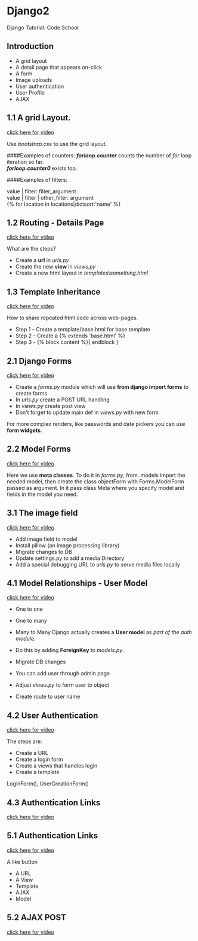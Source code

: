 # Django2

Django Tutorial: Code School


## Introduction

* A grid layout
* A detail page that appears on-click
* A form
* Image uploads
* User authentication
* User Profile
* AJAX

## 1.1 A grid Layout.

[click here for video](https://codeschool-vfs.cdn-ec.viddler.com/codeschool_mgec0n5fizfqaso8t73hw93q175v6u.mp4?fd9f2a1c14aadf1069f046ce61f41e2b05c31bf4bc1c0f4df9c4be0f624ebe7fd6b05edfe9d561ca84aae08161d916ca26d5175ac66dc4c1eb5666bc6c0e2c1430033d98aa23ca5b0d4912394c09629e2bef)

Use _bootstrap.css_ to use the grid layout.

####Examples of counters:
**_forloop.counter_** counts the number of *for* loop iteration so far. <br>
**_forloop.counter0_** exists too. <br>

####Examples of filters:

value | filter: filter_argument <br>
value | filter | other_filter: argument <br>
{% for location in locations|dictsort:'name' %} <br>
 
## 1.2 Routing - Details Page

[click here for video](https://codeschool-vfs.cdn-ec.viddler.com/codeschool_163b007o2ha24y513krpzi1oa1kjrv.mp4?fd9f2a1c14aadf1069f046ce61f41e2b05c31bf4bc1c0f4df9c4be0f6346ba7e53ca6aff382572930ae861f7c20d418958fca617d94c6a7cf0ec9d60ee7e7b7779aceb4a0313c7405e2776148c10da94a889)

What are the steps? <br>
* Create a **url** in _urls.py_ <br>
* Create the new **view** in _views.py_ <br>
* Create a new html layout in _templates\something.html_ <br>

## 1.3 Template Inheritance

[click here for video](https://codeschool-vfs.cdn-ec.viddler.com/codeschool_94y97pg1l0f9q2uvn3dkm724f9rbqg.mp4?fd9f2a1c14aadf1069f046ce61f41e2b05c31bf4bc1c0f4df9c4be0f6346bb73a31633cdb12a0e4199c76b97264db3e8f469512c83bf5c9172f390d7a06a3ed0de31df204b3dcbc185fd90b663843cd04c81)

How to share repeated html code across web-pages.

* Step 1 - Create a template/base.html for base template
* Step 2 - Create a {% extends 'base.html' %}
* Step 3 - {% block content %}{ endblock }

## 2.1 Django Forms

[click here for video](https://codeschool-vfs.cdn-ec.viddler.com/codeschool_1rgnc9lgvqpki1auyhis7fyv00j9p3.mp4?fd9f2a1c14aadf1069f046ce61f41e2b05c31bf4bc1c0f4df9c4be0f6346bf7917d89ad9fdbe62874a418ece97bfca12275c38690bc41bd63146a9b21ac891a84a89ecba36d443d3b7c770de6ff7ed2a275f)

* Create a _forms.py_ module which will use **from django import forms** to create forms <br>
* In _urls.py_ create a POST URL handling <br>
* In _views.py_ create post view
* Don't forget to update main def in _views.py_ with new form

For more complex renders, like passwords and date pickers you can use **form widgets**.

## 2.2 Model Forms

[click here for video](https://codeschool-vfs.cdn-ec.viddler.com/codeschool_13544w8ks1zby1i6uqq417imfauxo9.mp4?fd9f2a1c14aadf1069f046ce61f41e2b05c31bf4bc1c0f4df9c4be0f6346b07c1bcf62d49fc63d5cac3f94ee63c1b260c9302db783598fee4e6764fb75e569ed3ab711226009d3ce70d5af2ea367cdb64edb)

Here we use **meta classes**.
To do it in _forms.py_, from .models import the needed model, then create the class objectForm with Forms.ModelForm 
passed as argument. In it pass class Meta where you specify model and fields in the model you need.

## 3.1 The image field

[click here for video](https://codeschool-vfs.cdn-ec.viddler.com/codeschool_s3wredjukrxp1ppoqgxegwadn17szj.mp4?fd9f2a1c14aadf1069f046ce61f41e2b05c31bf4bc1c0f4df9c4be0f6347bb78d166584e4a219ecfc9f05d3877fb0c941a2913486a07a171e41c035b030ee8f9d4fda778c4e219586067d038171459ca0c68)

* Add image field to model
* Install pillow (an image processing library)
* Migrate changes to DB
* Update settings.py to add a media Directory
* Add a special debugging URL to _urls.py_ to serve media files locally


## 4.1 Model Relationships - User Model

[click here for video](https://codeschool-vfs.cdn-ec.viddler.com/codeschool_m2vbej2klmcg1x3ysk93ofkzots0xv.mp4?fd9f2a1c14aadf1069f046ce61f41e2b05c31bf4bc1c0f4df9c4be0f6344bf7cb603d95b5a6efc9193188296cc64190b69798175acf290f45ca93bad7fe8d4c0e1e7c3a72adb290ca052a71cb288f6256818)

* One to one
* One to many
* Many to Many
Django actually creates a **User model** as _part of the auth module_. 

* Do this by adding **ForeignKey** to _models.py_.
* Migrate DB changes
* You can add user through admin page
* Adjust _views.py_ to form user to object
* Create route to user name

## 4.2 User Authentication

[click here for video](https://codeschool-vfs.cdn-ec.viddler.com/codeschool_7oegzjumieeu1whh75feija1w7b2k7.mp4?fd9f2a1c14aadf1069f046ce61f41e2b05c31bf4bc1c0f4df9c4be0f6344b17e9f75571e7782ca3701ea39baf4f22c621b8c3201e129cf4668f5b506b0400a995192ec4c8f8dc5cbb5f485f47acd8af5f0f8)

The steps are:

* Create a URL
* Create a login form
* Create a views that handles login
* Create a template

LoginForm(), UserCreationForm()

## 4.3 Authentication Links

[click here for video](https://codeschool-vfs.cdn-ec.viddler.com/codeschool_qjh4vuu4664fp1d6oy5t69swiwd6oh.mp4?fd9f2a1c14aadf1069f046ce61f41e2b05c31bf4bc1c0f4df9c4be0f634eba7f779c3554f51ef72d037b8a2f5709002d4cda4a510fcedb82e10e8d3b9e5da5199c8913dda118e8c6ce2dbf95262da2fdc747)


## 5.1 Authentication Links

[click here for video](https://codeschool-vfs.cdn-ec.viddler.com/codeschool_uo325jm8rrunjifvi6my7why19r3dz.mp4?fd9f2a1c14aadf1069f046ce61f41e2b05c31bf4bc1c0f4df9c4be0f634ebc735517a30fc775735f83d53be3859d49575a658cdf35773c0ca6bbc8d84a1447a011cfeb58126d432ee024d93bafd6b46ee366)

A like button

* A URL
* A View
* Template
* AJAX
* Model

## 5.2 AJAX POST

[click here for video](https://codeschool-vfs.cdn-ec.viddler.com/codeschool_y0cyv4xxh6d6181colekz9ljt40gx6.mp4?fd9f2a1c14aadf1069f046ce61f41e2b05c31bf4bc1c0f4df9c4be0f634fbb7361bc3d1078209201a43c7b44bb75ab97e306837040def3e7991e80019a8da130c62d6b3eef782c5caa9d35acf09ed0c42cfa)


